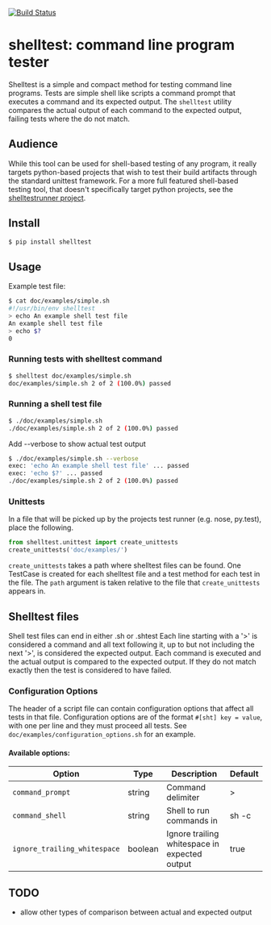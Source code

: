 [![Build Status](https://travis-ci.org/jthacker/shelltest.svg?branch=master)](https://travis-ci.org/jthacker/shelltest)

# shelltest: command line program tester
Shelltest is a simple and compact method for testing command line programs.
Tests are simple shell like scripts a command prompt that executes a command and
its expected output. The `shelltest` utility compares the actual output of each
command to the expected output, failing tests where the do not match.

## Audience
While this tool can be used for shell-based testing of any program,
it really targets python-based projects that wish to test their build artifacts
through the standard unittest framework.
For a more full featured shell-based testing tool, that doesn't specifically
target python projects, see the [shelltestrunner project](https://github.com/simonmichael/shelltestrunner).

## Install
```bash
$ pip install shelltest
```

## Usage
Example test file:
```bash
$ cat doc/examples/simple.sh
#!/usr/bin/env shelltest
> echo An example shell test file
An example shell test file
> echo $?
0
```

### Running tests with shelltest command
```bash
$ shelltest doc/examples/simple.sh
doc/examples/simple.sh 2 of 2 (100.0%) passed
```

### Running a shell test file
```bash
$ ./doc/examples/simple.sh
./doc/examples/simple.sh 2 of 2 (100.0%) passed
```

Add --verbose to show actual test output
```bash
$ ./doc/examples/simple.sh --verbose
exec: 'echo An example shell test file' ... passed
exec: 'echo $?' ... passed
./doc/examples/simple.sh 2 of 2 (100.0%) passed
```

### Unittests
In a file that will be picked up by the projects test runner (e.g. nose, py.test),
place the following.
```python
from shelltest.unittest import create_unittests
create_unittests('doc/examples/')
```
`create_unittests` takes a path where shelltest files can be found.
One TestCase is created for each shelltest file and a test method for each test in the file.
The `path` argument is taken relative to the file that `create_unittests` appears in.

## Shelltest files
Shell test files can end in either .sh or .shtest
Each line starting with a '>' is considered a command and all text following it,
up to but not including the next '>', is considered the expected output.
Each command is executed and the actual output is compared to the expected output.
If they do not match exactly then the test is considered to have failed.

### Configuration Options
The header of a script file can contain configuration options that affect all tests in that file.
Configuration options are of the format `#[sht] key = value`, with one per line and they must proceed all tests.
See `doc/examples/configuration_options.sh` for an example.

#### Available options:

| Option                       | Type    | Description                                   | Default |
| ---------------------------- | ------- | --------------------------------------------- | ------- |
| `command_prompt`             | string  | Command delimiter                             | >       |
| `command_shell`              | string  | Shell to run commands in                      | sh -c   |
| `ignore_trailing_whitespace` | boolean | Ignore trailing whitespace in expected output | true    |

## TODO
* allow other types of comparison between actual and expected output
